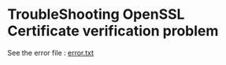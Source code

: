 # TroubleShooting OpenSSL Certificate verification problem

See the error file : [error.txt](https://github.com/AdiChat/TroubleShoot/blob/master/OpenSSL%20Verification%20Ruby/error.txt)
